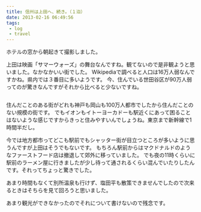 ```yaml
---
title: 信州は上田へ、続き。（１泊）
date: 2013-02-16 06:49:56
tags: 
 - log
 - travel
---
```


ホテルの窓から朝起きて撮影しました。

上田は映画「サマーウォーズ」の舞台なんですね。観てないので是非観ようと思いました。なかなかいい街でした。
Wikipediaで調べると人口は16万人弱なんですかね。県内では３番目に多いようです。
今、住んでいる世田谷区が90万人弱ってのが驚きなんですがそれから比べると少ないですね。

<!-- more -->

<a href="https://www.flickr.com/photos/shigeki_takeguchi/8465213634/in/photostream"><img src="https://farm9.staticflickr.com/8511/8465213634_aedab03781.jpg" alt="" /></a>

住んだことのある街がどれも神戸も岡山も100万人都市でしたから住んだことのない規模の街です。
でもイオンもイトーヨーカドーも駅近くにあって困ることはないような感じですからきっと住みやすいんでしょうね。東京まで新幹線で1時間半だし。

今では地方都市ってどこも駅前でもシャッター街が目立つところが多いように思うんですが上田はそうでもないです。
もちろん駅前からはマクドナルドのようなファーストフード店は撤退して郊外に移っていました。
でも夜の11時くらいに駅前のラーメン屋に行きましたが少し待って通されるくらい混んでいたりしたんです。それってちょっと驚きでした。

あまり時間もなくて別所温泉も行けず、塩田平も散策できませんでしたので次来るときはそちらを見て回ろうと思いました。

あまり観光ができなかったのでそれについて書けないので残念です。
